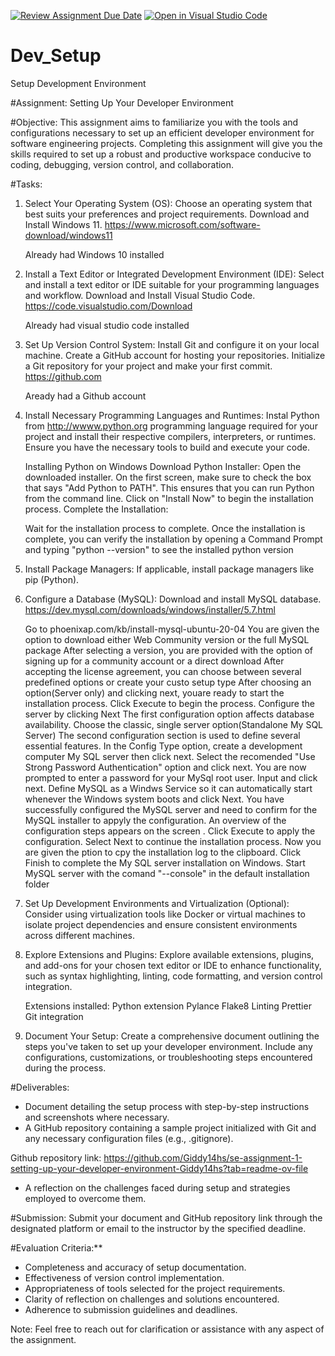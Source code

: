 [![Review Assignment Due Date](https://classroom.github.com/assets/deadline-readme-button-22041afd0340ce965d47ae6ef1cefeee28c7c493a6346c4f15d667ab976d596c.svg)](https://classroom.github.com/a/vbnbTt5m)
[![Open in Visual Studio Code](https://classroom.github.com/assets/open-in-vscode-2e0aaae1b6195c2367325f4f02e2d04e9abb55f0b24a779b69b11b9e10269abc.svg)](https://classroom.github.com/online_ide?assignment_repo_id=15280556&assignment_repo_type=AssignmentRepo)
# Dev_Setup
Setup Development Environment

#Assignment: Setting Up Your Developer Environment

#Objective:
This assignment aims to familiarize you with the tools and configurations necessary to set up an efficient developer environment for software engineering projects. Completing this assignment will give you the skills required to set up a robust and productive workspace conducive to coding, debugging, version control, and collaboration.

#Tasks:

1. Select Your Operating System (OS):
   Choose an operating system that best suits your preferences and project requirements. Download and Install Windows 11. https://www.microsoft.com/software-download/windows11

   Already had Windows 10 installed

2. Install a Text Editor or Integrated Development Environment (IDE):
   Select and install a text editor or IDE suitable for your programming languages and workflow. Download and Install Visual Studio Code. https://code.visualstudio.com/Download

   Already had visual studio code installed

3. Set Up Version Control System:
   Install Git and configure it on your local machine. Create a GitHub account for hosting your repositories. Initialize a Git repository for your project and make your first commit. https://github.com

   Aready had a Github account

4. Install Necessary Programming Languages and Runtimes:
  Instal Python from http://wwww.python.org programming language required for your project and install their respective compilers, interpreters, or runtimes. Ensure you have the necessary tools to build and execute your code.

   Installing Python on Windows
   Download Python Installer:
   Open the downloaded installer.
   On the first screen, make sure to check the box that says "Add Python to PATH". This ensures that you can run Python from the command line.
   Click on "Install Now" to begin the installation process.
   Complete the Installation:

   Wait for the installation process to complete.
   Once the installation is complete, you can verify the installation by opening a Command Prompt and typing "python --version" to see the installed python version

5. Install Package Managers:
   If applicable, install package managers like pip (Python).

6. Configure a Database (MySQL):
   Download and install MySQL database. https://dev.mysql.com/downloads/windows/installer/5.7.html

   Go to phoenixap.com/kb/install-mysql-ubuntu-20-04
   You are given the option to download either Web Community version or the full MySQL package
   After selecting a version, you are provided with the option of signing up for a community account or a direct download
   After accepting the license agreement, you can choose between several predefined options or create your custo setup type
   After choosing an option(Server only) and clicking next, youare ready to start the installation process. Click Execute to begin the process.
   Configure the server by clicking Next
   The first configuration option affects database availability. Choose the classic, single server option(Standalone My SQL Server)
   The second configuration section is used to define several essential features. In the Config Type option, create a development computer My SQL server then click next.
   Select the recomended "Use Strong Password Authentication" option and click next.
   You are now prompted to enter a password for your MySql root user. Input and click next.
   Define MySQL as a Windws Service so it can automatically start whenever the Windows system boots and click Next.
   You have successfully configured the MySQL server and need to confirm for the MySQL installer to appyly the configuration. An overview of the configuration steps appears on the screen . Click Execute to apply the configuration.
   Select Next to continue the installation process.
   Now you are given the ption to cpy the installation log to the clipboard. Click Finish to complete the My SQL server installation on Windows.
   Start MySQL server with the comand "--console" in the default installation folder



7. Set Up Development Environments and Virtualization (Optional):
   Consider using virtualization tools like Docker or virtual machines to isolate project dependencies and ensure consistent environments across different machines.

8. Explore Extensions and Plugins:
   Explore available extensions, plugins, and add-ons for your chosen text editor or IDE to enhance functionality, such as syntax highlighting, linting, code formatting, and version control integration.

   Extensions installed:
   Python extension
   Pylance
   Flake8 Linting
   Prettier
   Git integration


9. Document Your Setup:
    Create a comprehensive document outlining the steps you've taken to set up your developer environment. Include any configurations, customizations, or troubleshooting steps encountered during the process. 

#Deliverables:
- Document detailing the setup process with step-by-step instructions and screenshots where necessary.
- A GitHub repository containing a sample project initialized with Git and any necessary configuration files (e.g., .gitignore).

Github repository link: https://github.com/Giddy14hs/se-assignment-1-setting-up-your-developer-environment-Giddy14hs?tab=readme-ov-file

- A reflection on the challenges faced during setup and strategies employed to overcome them.

#Submission:
Submit your document and GitHub repository link through the designated platform or email to the instructor by the specified deadline.

#Evaluation Criteria:**
- Completeness and accuracy of setup documentation.
- Effectiveness of version control implementation.
- Appropriateness of tools selected for the project requirements.
- Clarity of reflection on challenges and solutions encountered.
- Adherence to submission guidelines and deadlines.

Note: Feel free to reach out for clarification or assistance with any aspect of the assignment.
